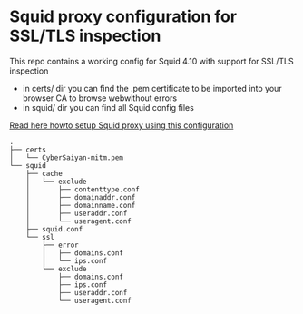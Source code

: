 # Squid proxy configuration for SSL/TLS inspection
This repo contains a working config for Squid 4.10 with support for SSL/TLS inspection
* in certs/ dir you can find the .pem certificate to be imported into your browser CA to browse webwithout errors
* in squid/ dir you can find all Squid config files 

[Read here howto setup Squid proxy using this configuration](https://scubarda.com/2020/03/23/configure-squid-proxy-for-ssl-tls-inspection-(https-interception)/)
```
.
├── certs
│   └── CyberSaiyan-mitm.pem
└── squid
    ├── cache
    │   └── exclude
    │       ├── contenttype.conf
    │       ├── domainaddr.conf
    │       ├── domainname.conf
    │       ├── useraddr.conf
    │       └── useragent.conf
    ├── squid.conf
    └── ssl
        ├── error
        │   ├── domains.conf
        │   └── ips.conf
        └── exclude
            ├── domains.conf
            ├── ips.conf
            ├── useraddr.conf
            └── useragent.conf
```
